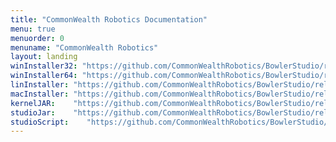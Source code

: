 ```yaml
---
title: "CommonWealth Robotics Documentation"
menu: true
menuorder: 0
menuname: "CommonWealth Robotics"
layout: landing
winInstaller32: "https://github.com/CommonWealthRobotics/BowlerStudio/releases/download/1.4.2/Windows-32-BowlerStudio-1.4.2.exe"
winInstaller64: "https://github.com/CommonWealthRobotics/BowlerStudio/releases/download/1.4.2/Windows-64-BowlerStudio-1.4.2.exe"
linInstaller: "https://github.com/CommonWealthRobotics/BowlerStudio/releases/download/1.4.2/Ubuntu-BowlerStudio-1.4.2.deb"
macInstaller: "https://github.com/CommonWealthRobotics/BowlerStudio/releases/download/1.4.2/MacOSX-BowlerStudio-1.4.2.zip"
kernelJAR:    "https://github.com/CommonWealthRobotics/BowlerStudio/releases/download/1.4.2/BowlerScriptingKernel-0.59.0-fat.jar"
studioJar:    "https://github.com/CommonWealthRobotics/BowlerStudio/releases/download/1.4.2/BowlerStudio.jar"
studioScript:    "https://github.com/CommonWealthRobotics/BowlerStudio/releases/download/1.4.2/bowlerstudio"
---
```


